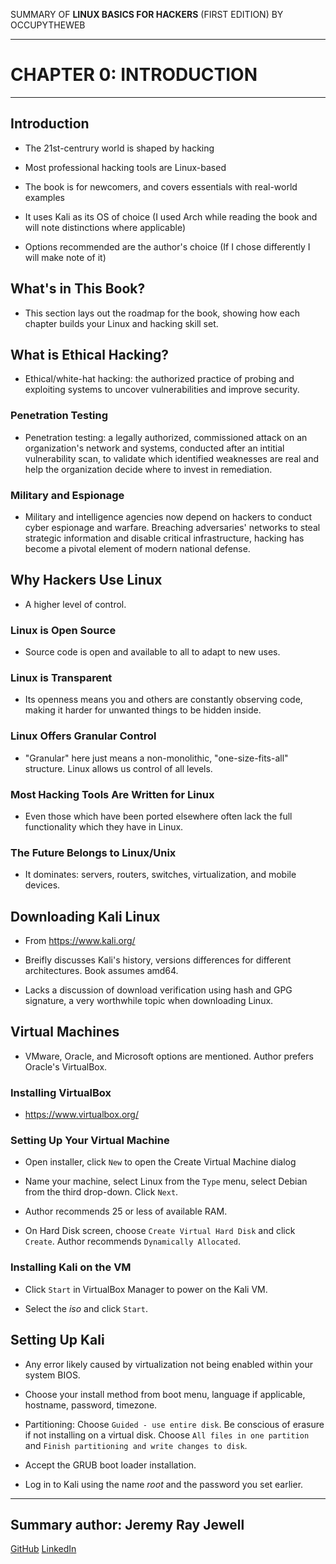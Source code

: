 SUMMARY OF 
**LINUX BASICS FOR HACKERS** 
(FIRST EDITION) BY OCCUPYTHEWEB

---

# CHAPTER 0: INTRODUCTION

---

## Introduction

- The 21st-centrury world is shaped by hacking

- Most professional hacking tools are Linux-based

- The book is for newcomers, and covers essentials with real-world examples

- It uses Kali as its OS of choice (I used Arch while reading the book and will note distinctions where applicable)

- Options recommended are the author's choice (If I chose differently I will make note of it)

## What's in This Book?

- This section lays out the roadmap for the book, showing how each chapter builds your Linux and hacking skill set.

## What is Ethical Hacking?

- Ethical/white-hat hacking: the authorized practice of probing and exploiting systems to uncover vulnerabilities and improve security.

### Penetration Testing

- Penetration testing: a legally authorized, commissioned attack on an organization's network and systems, conducted after an intitial vulnerability scan, to validate which identified weaknesses are real and help the organization decide where to invest in remediation.

### Military and Espionage

- Military and intelligence agencies now depend on hackers to conduct cyber espionage and warfare. Breaching adversaries' networks to steal strategic information and disable critical infrastructure, hacking has become a pivotal element of modern national defense.

## Why Hackers Use Linux

- A higher level of control.

### Linux is Open Source

- Source code is open and available to all to adapt to new uses.

### Linux is Transparent

- Its openness means you and others are constantly observing code, making it harder for unwanted things to be hidden inside.

### Linux Offers Granular Control

- "Granular" here just means a non-monolithic, "one-size-fits-all" structure. Linux allows us control of all levels.

### Most Hacking Tools Are Written for Linux

- Even those which have been ported elsewhere often lack the full functionality which they have in Linux.

### The Future Belongs to Linux/Unix

- It dominates: servers, routers, switches, virtualization, and mobile devices.

## Downloading Kali Linux

- From https://www.kali.org/

- Breifly discusses Kali's history, versions differences for different architectures. Book assumes amd64.

- Lacks a discussion of download verification using hash and GPG signature, a very worthwhile topic when downloading Linux.

## Virtual Machines

- VMware, Oracle, and Microsoft options are mentioned. Author prefers Oracle's VirtualBox. 
	
### Installing VirtualBox

- https://www.virtualbox.org/ 

### Setting Up Your Virtual Machine

- Open installer, click `New` to open the Create Virtual Machine dialog

- Name your machine, select Linux from the `Type` menu, select Debian from the third drop-down. Click `Next`.

- Author recommends 25 or less of available RAM.

- On Hard Disk screen, choose `Create Virtual Hard Disk` and click `Create`. Author recommends `Dynamically Allocated`.

### Installing Kali on the VM

- Click `Start` in VirtualBox Manager to power on the Kali VM.

- Select the *iso* and click `Start`.

## Setting Up Kali

- Any error likely caused by virtualization not being enabled within your system BIOS.

- Choose your install method from boot menu, language if applicable, hostname, password, timezone.

- Partitioning: Choose `Guided - use entire disk`. Be conscious of erasure if not installing on a virtual disk. Choose `All files in one partition` and `Finish partitioning and write changes to disk`.

- Accept the GRUB boot loader installation.

- Log in to Kali using the name *root* and the password you set earlier.

---

## Summary author: **Jeremy Ray Jewell**
[GitHub](https://github.com/jeremyrayjewell)
[LinkedIn](https://www.linkedin.com/in/jeremyrayjewell)
